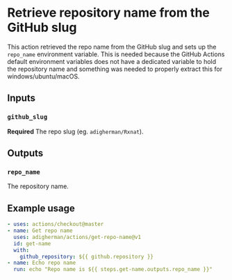 # Retrieve repository name from the GitHub slug

This action retrieved the repo name from the GitHub slug and sets up the `repo_name` environment variable. This is needed because the GitHub Actions default environment variables does not have a dedicated variable to hold the repository name and something was needed to properly extract this for windows/ubuntu/macOS. 

## Inputs

### `github_slug`

**Required** The repo slug (eg. `adigherman/Rxnat`). 

## Outputs

### `repo_name`

The repository name.

## Example usage
```yaml
- uses: actions/checkout@master
- name: Get repo name
  uses: adigherman/actions/get-repo-name@v1
  id: get-name
  with:
    github_repository: ${{ github.repository }}
- name: Echo repo name
  run: echo "Repo name is ${{ steps.get-name.outputs.repo_name }}"
```